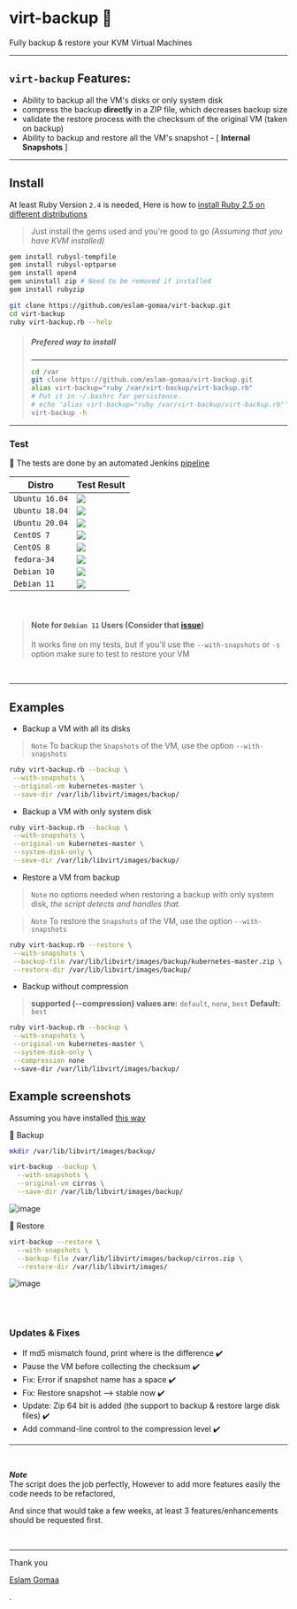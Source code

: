 # virt-backup :rocket:
Fully backup & restore your KVM Virtual Machines 


---


## `virt-backup` Features:

* Ability to backup all the VM's disks or only system disk
* compress the backup **directly** in a ZIP file, which decreases backup size
* validate the restore process with the checksum of the original VM (taken on backup)
* Ability to backup and restore all the VM's snapshot - [ **Internal Snapshots** ]


---

## Install

At least Ruby Version `2.4` is needed, Here is how to [install Ruby 2.5 on different distributions](docs/Install_Ruby.md)

> Just install the gems used and you're good to go *(Assuming that you have KVM installed)*


```bash
gem install rubysl-tempfile
gem install rubysl-optparse
gem install open4
gem uninstall zip # Need to be removed if installed
gem install rubyzip
```

```bash
git clone https://github.com/eslam-gomaa/virt-backup.git
cd virt-backup
ruby virt-backup.rb --help
```

> ##### Prefered way to install
>---
> ```bash
> cd /var
> git clone https://github.com/eslam-gomaa/virt-backup.git
> alias virt-backup="ruby /var/virt-backup/virt-backup.rb"
> # Put it in ~/.bashrc for persistence.
> # echo 'alias virt-backup="ruby /var/virt-backup/virt-backup.rb"' >> ~/.bashrc
> virt-backup -h
> ```

---

### Test

📌 The tests are done by an automated Jenkins [pipeline](https://github.com/eslam-gomaa/virt-backup/blob/master/Jenkinsfile)

| Distro         | Test Result |
| -------------- | ----------- |
| `Ubuntu 16.04` |![](https://jenkins.demo.devops-caffe.com/jenkins/buildStatus/icon?job=virt-backup%2Fmaster&config=ubuntu_16_04)|
| `Ubuntu 18.04` |![](https://jenkins.demo.devops-caffe.com/jenkins/buildStatus/icon?job=virt-backup%2Fmaster&config=ubuntu_18_04)|
| `Ubuntu 20.04` |![](https://jenkins.demo.devops-caffe.com/jenkins/buildStatus/icon?job=virt-backup%2Fmaster&config=ubuntu_20_04)|
| `CentOS 7`    |![](https://jenkins.demo.devops-caffe.com/jenkins/buildStatus/icon?job=virt-backup%2Fmaster&config=centos_7)|
| `CentOS 8`    |![](https://jenkins.demo.devops-caffe.com/jenkins/buildStatus/icon?job=virt-backup%2Fmaster&config=centos_8)|
| `fedora-34`   |![](https://jenkins.demo.devops-caffe.com/jenkins/buildStatus/icon?job=virt-backup%2Fmaster&config=fedora34)|
| `Debian 10`   |![](https://jenkins.demo.devops-caffe.com/jenkins/buildStatus/icon?job=virt-backup%2Fmaster&config=debian10)|
| `Debian 11`   |![](https://jenkins.demo.devops-caffe.com/jenkins/buildStatus/icon?job=virt-backup%2Fmaster&config=debian11)|

<br>

> #### Note for **`Debian 11`** Users (Consider that [issue](https://github.com/eslam-gomaa/virt-backup/issues/4))
> It works fine on my tests, but if you'll use the `--with-snapshots` or `-s` option make sure to test to restore your VM


<br>

---

## Examples

* Backup a VM with all its disks

> `Note` To backup the `Snapshots` of the VM, use the option `--with-snapshots`

```bash
ruby virt-backup.rb --backup \
 --with-snapshots \
 --original-vm kubernetes-master \
 --save-dir /var/lib/libvirt/images/backup/
```

* Backup a VM with only system disk

```bash
ruby virt-backup.rb --backup \
 --with-snapshots \
 --original-vm kubernetes-master \
 --system-disk-only \
 --save-dir /var/lib/libvirt/images/backup/
```

* Restore a VM from backup

> `Note` no options needed when restoring a backup with only system disk, *the script detects and handles that.*

> `Note` To restore the `Snapshots` of the VM, use the option `--with-snapshots`

```bash
ruby virt-backup.rb --restore \
 --with-snapshots \
 --backup-file /var/lib/libvirt/images/backup/kubernetes-master.zip \
 --restore-dir /var/lib/libvirt/images/backup/
```



* Backup without compression

> **supported (--compression) values are:**  `default`, `none`, `best`
> **Default:** `best`

```bash
ruby virt-backup.rb --backup \
 --with-snapshots \
 --original-vm kubernetes-master \
 --system-disk-only \
 --compression none
 --save-dir /var/lib/libvirt/images/backup/
```



## Example screenshots
Assuming you have installed [this way](https://github.com/eslam-gomaa/virt-backup#prefered-way-to-install)


🚩 Backup

```bash
mkdir /var/lib/libvirt/images/backup/

virt-backup --backup \
  --with-snapshots \
  --original-vm cirros \
  --save-dir /var/lib/libvirt/images/backup/
```

![image](https://user-images.githubusercontent.com/33789516/151503493-d694cdc4-04bd-4632-a57a-e493187ed875.png)




🚩 Restore

```bash
virt-backup --restore \
  --with-snapshots \
  --backup-file /var/lib/libvirt/images/backup/cirros.zip \
  --restore-dir /var/lib/libvirt/images/
```

![image](https://user-images.githubusercontent.com/33789516/151503844-135d283b-1400-411e-9b5b-deaf54131c47.png)

<br>

<br>




### Updates & Fixes

* If md5 mismatch found, print where is the difference ✔️
* Pause the VM before collecting the checksum ✔️
* Fix: Error if snapshot name has a space ✔️
* Fix: Restore snapshot --> stable now ✔️
* Update: Zip 64 bit is added (the support to backup & restore large disk files) ✔️
* Add command-line control to the compression level ✔️

---

<br>

***Note***  
The script does the job perfectly, However to add more features easily the code needs to be refactored,

And since that would take a few weeks, at least 3 features/enhancements should be requested first.

<br>

---


Thank you

[Eslam Gomaa](https://www.linkedin.com/in/eslam-gomaa/)

.
